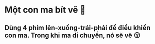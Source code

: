 # Một con ma bít vẽ 👻
## Dùng 4 phím lên-xuống-trái-phải để điều khiển con ma. Trong khi ma di chuyển, nó sẽ vẽ 😗
